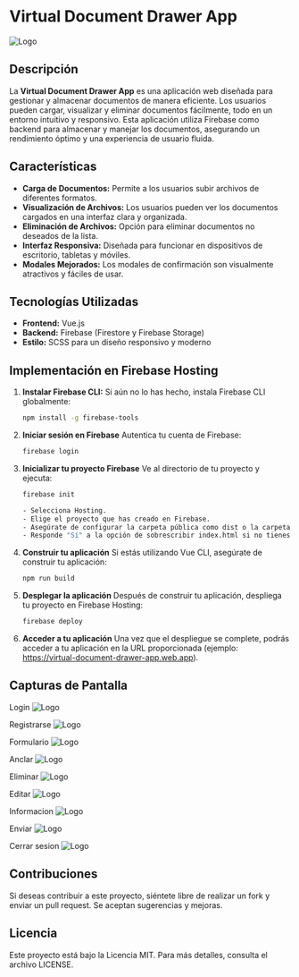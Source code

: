 # Virtual Document Drawer App

![Logo](../app-virtual-document/src/assets/Screenshot_13.png)  <!-- Opcional: Agrega un logo o imagen representativa -->

## Descripción

La **Virtual Document Drawer App** es una aplicación web diseñada para gestionar y almacenar documentos de manera eficiente. Los usuarios pueden cargar, visualizar y eliminar documentos fácilmente, todo en un entorno intuitivo y responsivo. Esta aplicación utiliza Firebase como backend para almacenar y manejar los documentos, asegurando un rendimiento óptimo y una experiencia de usuario fluida.

## Características

- **Carga de Documentos:** Permite a los usuarios subir archivos de diferentes formatos.
- **Visualización de Archivos:** Los usuarios pueden ver los documentos cargados en una interfaz clara y organizada.
- **Eliminación de Archivos:** Opción para eliminar documentos no deseados de la lista.
- **Interfaz Responsiva:** Diseñada para funcionar en dispositivos de escritorio, tabletas y móviles.
- **Modales Mejorados:** Los modales de confirmación son visualmente atractivos y fáciles de usar.

## Tecnologías Utilizadas

- **Frontend:** Vue.js
- **Backend:** Firebase (Firestore y Firebase Storage)
- **Estilo:** SCSS para un diseño responsivo y moderno

## Implementación en Firebase Hosting

1. **Instalar Firebase CLI:**
   Si aún no lo has hecho, instala Firebase CLI globalmente:
   ```bash
   npm install -g firebase-tools

2. **Iniciar sesión en Firebase**
   Autentica tu cuenta de Firebase:
   ```bash
   firebase login

3. **Inicializar tu proyecto Firebase**
   Ve al directorio de tu proyecto y ejecuta:
   ```bash
   firebase init

   - Selecciona Hosting.
   - Elige el proyecto que has creado en Firebase.
   - Asegúrate de configurar la carpeta pública como dist o la carpeta donde se construyen los archivos de tu aplicación.
   - Responde "Sí" a la opción de sobrescribir index.html si no tienes configuraciones adicionales.

4. **Construir tu aplicación**
    Si estás utilizando Vue CLI, asegúrate de construir tu aplicación:
   ```bash
   npm run build

5. **Desplegar la aplicación**
   Después de construir tu aplicación, despliega tu proyecto en Firebase Hosting:
   ```bash
   firebase deploy

6. **Acceder a tu aplicación**
   Una vez que el despliegue se complete, podrás acceder a tu aplicación en la URL proporcionada (ejemplo: https://virtual-document-drawer-app.web.app).

## Capturas de Pantalla

Login
![Logo](../app-virtual-document/src/assets/Screenshot_13.png)

Registrarse
![Logo](../app-virtual-document/src/assets/Screenshot_14.png)

Formulario
![Logo](../app-virtual-document/src/assets/Screenshot_16.png)

Anclar
![Logo](../app-virtual-document/src/assets/Screenshot_21.png)

Eliminar
![Logo](../app-virtual-document/src/assets/Screenshot_20.png)

Editar
![Logo](../app-virtual-document/src/assets/Screenshot_22.png)

Informacion
![Logo](../app-virtual-document/src/assets/Screenshot_18.png)

Enviar
![Logo](../app-virtual-document/src/assets/Screenshot_19.png)

Cerrar sesion
![Logo](../app-virtual-document/src/assets/Screenshot_23.png)

## Contribuciones
Si deseas contribuir a este proyecto, siéntete libre de realizar un fork y enviar un pull request. Se aceptan sugerencias y mejoras.

## Licencia
Este proyecto está bajo la Licencia MIT. Para más detalles, consulta el archivo LICENSE.

